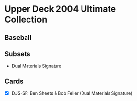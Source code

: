 # Upper Deck 2004 Ultimate Collection
## Baseball

## Subsets

- Dual Materials Signature

## Cards

- [x] DJS-SF: Ben Sheets & Bob Feller (Dual Materials Signature) <br>